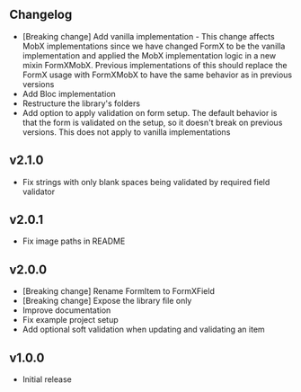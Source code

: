 ## Changelog
- [Breaking change] Add vanilla implementation - This change affects MobX implementations since we 
  have changed FormX<T> to be the vanilla implementation and applied the MobX implementation logic 
  in a new mixin FormXMobX<T>. Previous implementations of this should replace the FormX<T> usage 
  with FormXMobX<T> to have the same behavior as in previous versions
- Add Bloc implementation
- Restructure the library's folders
- Add option to apply validation on form setup. The default behavior is that the form is validated
  on the setup, so it doesn't break on previous versions. This does not apply to vanilla 
  implementations

## v2.1.0
- Fix strings with only blank spaces being validated by required field validator

## v2.0.1
- Fix image paths in README

## v2.0.0
- [Breaking change] Rename FormItem to FormXField
- [Breaking change] Expose the library file only
- Improve documentation
- Fix example project setup
- Add optional soft validation when updating and validating an item

## v1.0.0
- Initial release
